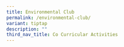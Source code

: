 ```yaml
---
title: Environmental Club
permalink: /environmental-club/
variant: tiptap
description: ""
third_nav_title: Co Curricular Activities
---
```

